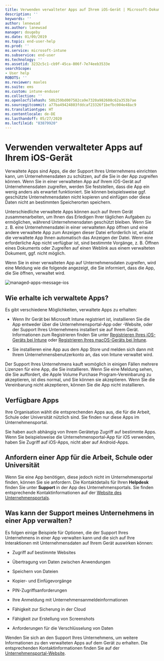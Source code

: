 ```yaml
---
title: Verwenden verwalteter Apps auf Ihrem iOS-Gerät | Microsoft-Dokumentation
description: ''
keywords: ''
author: lenewsad
ms.author: lanewsad
manager: dougeby
ms.date: 01/09/2019
ms.topic: end-user-help
ms.prod: ''
ms.service: microsoft-intune
ms.subservice: end-user
ms.technology: ''
ms.assetid: 3232c5c1-cb9f-45ca-806f-7e74eeb3533e
searchScope:
- User help
ROBOTS: ''
ms.reviewer: maxles
ms.suite: ems
ms.custom: intune-enduser
ms.collection: ''
ms.openlocfilehash: 50b259bd007582ca9e7320a982608c62a353b7ae
ms.sourcegitcommit: a77ba49424803fddcaf23326f1befbc004e48ac9
ms.translationtype: HT
ms.contentlocale: de-DE
ms.lasthandoff: 05/27/2020
ms.locfileid: "83879920"
---
```

# <a name="use-managed-apps-on-your-ios-device"></a>Verwenden verwalteter Apps auf Ihrem iOS-Gerät

Verwaltete Apps sind Apps, die der Support Ihres Unternehmens einrichten kann, um Unternehmensdaten zu schützen, auf die Sie in der App zugreifen können. Wenn Sie in einer verwalteten App auf Ihrem iOS-Gerät auf Unternehmensdaten zugreifen, werden Sie feststellen, dass die App ein wenig anders als erwartet funktioniert. Sie können beispielsweise ggf. geschützte Unternehmensdaten nicht kopieren und einfügen oder diese Daten nicht an bestimmten Speicherorten speichern.

Unterschiedliche verwaltete Apps können auch auf Ihrem Gerät zusammenarbeiten, um Ihnen das Erledigen Ihrer täglichen Aufgaben zu ermöglichen, während Unternehmensdaten geschützt bleiben. Wenn Sie z. B. eine Unternehmensdatei in einer verwalteten App öffnen und eine andere verwaltete App zum Anzeigen dieser Datei erforderlich ist, erlaubt die verwaltete App Ihnen automatisch das Anzeigen der Datei. Wenn eine erforderliche App nicht verfügbar ist, sind bestimmte Vorgänge, z. B. Öffnen eines Dokuments oder Zugreifen auf einen Weblink aus einem verwalteten Dokument, ggf. nicht möglich.

Wenn Sie in einer verwalteten App auf Unternehmensdaten zugreifen, wird eine Meldung wie die folgende angezeigt, die Sie informiert, dass die App, die Sie öffnen, verwaltet wird.

![managed-apps-message-ios](./media/managed-apps-message.png)

## <a name="how-do-i-get-managed-apps"></a>Wie erhalte ich verwaltete Apps?  
Es gibt verschiedene Möglichkeiten, verwaltete Apps zu erhalten:

- Wenn Ihr Gerät bei Microsoft Intune registriert ist, installieren Sie die App entweder über die Unternehmensportal-App oder -Website, oder der Support Ihres Unternehmens installiert sie auf Ihrem Gerät. Informationen zum Registrieren finden Sie unter [Registrieren Ihres iOS-Geräts bei Intune](enroll-your-device-in-intune-ios.md) oder [Registrieren Ihres macOS-Geräts bei Intune](enroll-your-device-in-intune-macos-cp.md).

- Sie installieren eine App aus dem App Store und melden sich dann mit Ihrem Unternehmensbenutzerkonto an, das von Intune verwaltet wird.

Der Support Ihres Unternehmens kauft womöglich in einigen Fällen mehrere Lizenzen für eine App, die Sie installieren. Wenn Sie eine Meldung sehen, die Sie auffordert, die Apple Volume Purchase Program-Vereinbarung zu akzeptieren, ist dies normal, und Sie können sie akzeptieren. Wenn Sie die Vereinbarung nicht akzeptieren, können Sie die App nicht installieren.

## <a name="available-apps"></a>Verfügbare Apps   
 Ihre Organisation wählt die entsprechenden Apps aus, die für die Arbeit, Schule oder Universität nützlich sind. Sie finden nur diese Apps im Unternehmensportal.   

 Sie haben auch abhängig von Ihrem Gerätetyp Zugriff auf bestimmte Apps. Wenn Sie beispielsweise die Unternehmensportal-App für iOS verwenden, haben Sie Zugriff auf iOS-Apps, nicht aber auf Android-Apps.   

## <a name="request-an-app-for-work-or-school"></a>Anfordern einer App für die Arbeit, Schule oder Universität   
 Wenn Sie eine App benötigen, diese jedoch nicht im Unternehmensportal finden, können Sie sie anfordern. Die Kontaktdetails für Ihren **Helpdesk** finden Sie unter **Support** in der App des Unternehmensportals. Sie finden entsprechende Kontaktinformationen auf der [Website des Unternehmensportals](https://go.microsoft.com/fwlink/?linkid=2010980).   
 

## <a name="what-can-my-company-support-manage-in-an-app"></a>Was kann der Support meines Unternehmens in einer App verwalten?  
Es folgen einige Beispiele für Optionen, die der Support Ihres Unternehmens in einer App verwalten kann und die sich auf Ihre Interaktionen mit Unternehmensdaten auf Ihrem Gerät auswirken können:

- Zugriff auf bestimmte Websites

- Übertragung von Daten zwischen Anwendungen

- Speichern von Dateien

- Kopier- und Einfügevorgänge

- PIN-Zugriffsanforderungen

- Ihre Anmeldung mit Unternehmensanmeldeinformationen

- Fähigkeit zur Sicherung in der Cloud

- Fähigkeit zur Erstellung von Screenshots

- Anforderungen für die Verschlüsselung von Daten

Wenden Sie sich an den Support Ihres Unternehmens, um weitere Informationen zu den verwalteten Apps auf dem Gerät zu erhalten. Die entsprechenden Kontaktinformationen finden Sie auf der [Unternehmensportal-Website](https://go.microsoft.com/fwlink/?linkid=2010980).

